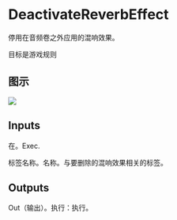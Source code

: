# DeactivateReverbEffect

停用在音频卷之外应用的混响效果。

目标是游戏规则

## 图示

![]($-20221218-18033238.png)

## Inputs

在。Exec.

标签名称。名称。与要删除的混响效果相关的标签。 

## Outputs

Out（输出）。执行：执行。
